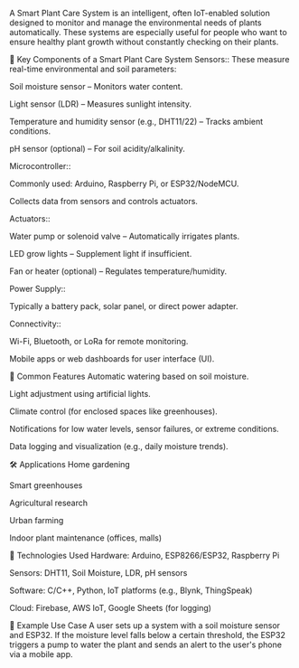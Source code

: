 A Smart Plant Care System is an intelligent, often IoT-enabled solution designed to monitor and manage the environmental needs of plants automatically. These systems are especially useful for people who want to ensure healthy plant growth without constantly checking on their plants.

🌿 Key Components of a Smart Plant Care System
Sensors::
These measure real-time environmental and soil parameters:

Soil moisture sensor – Monitors water content.

Light sensor (LDR) – Measures sunlight intensity.

Temperature and humidity sensor (e.g., DHT11/22) – Tracks ambient conditions.

pH sensor (optional) – For soil acidity/alkalinity.

Microcontroller::

Commonly used: Arduino, Raspberry Pi, or ESP32/NodeMCU.

Collects data from sensors and controls actuators.

Actuators::

Water pump or solenoid valve – Automatically irrigates plants.

LED grow lights – Supplement light if insufficient.

Fan or heater (optional) – Regulates temperature/humidity.

Power Supply::

Typically a battery pack, solar panel, or direct power adapter.

Connectivity::

Wi-Fi, Bluetooth, or LoRa for remote monitoring.

Mobile apps or web dashboards for user interface (UI).

🌱 Common Features
Automatic watering based on soil moisture.

Light adjustment using artificial lights.

Climate control (for enclosed spaces like greenhouses).

Notifications for low water levels, sensor failures, or extreme conditions.

Data logging and visualization (e.g., daily moisture trends).

🛠️ Applications
Home gardening

Smart greenhouses

Agricultural research

Urban farming

Indoor plant maintenance (offices, malls)

🔧 Technologies Used
Hardware: Arduino, ESP8266/ESP32, Raspberry Pi

Sensors: DHT11, Soil Moisture, LDR, pH sensors

Software: C/C++, Python, IoT platforms (e.g., Blynk, ThingSpeak)

Cloud: Firebase, AWS IoT, Google Sheets (for logging)

🧪 Example Use Case
A user sets up a system with a soil moisture sensor and ESP32. If the moisture level falls below a certain threshold, the ESP32 triggers a pump to water the plant and sends an alert to the user's phone via a mobile app.










